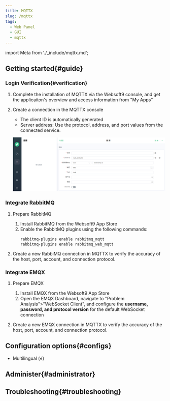 ```yaml
---
title: MQTTX
slug: /mqttx
tags:
  - Web Panel 
  - GUI
  - mqttx
---
```


import Meta from './_include/mqttx.md';

<Meta name="meta" />

## Getting started{#guide}

### Login Verification{#verification}

1. Complete the installation of MQTTX via the Websoft9 console,  and get the applicaiton's overview and access information from "My Apps"  

2. Create a connection in the MQTTX console

   - The client ID is automatically generated 
   - Server address: Use the protocol, address, and port values from the connected service.

   ![](./assets/mqttx-connection-websoft9.png)

### Integrate RabbitMQ 

1. Prepare RabbitMQ 

   1. Install RabbitMQ from the Websoft9 App Store 
   2. Enable the RabbitMQ plugins using the following commands: 
      ``` 
      rabbitmq-plugins enable rabbitmq_mqtt 
      rabbitmq-plugins enable rabbitmq_web_mqtt  
      ``` 
2. Create a new RabbiMQ connection in MQTTX to verify the accuracy of the host, port, account, and connection protocol.

### Integrate EMQX 

1. Prepare EMQX 

   1. Install EMQX from the Websoft9 App Store 
   2. Open the EMQX Dashboard, navigate to "Problem Analysis">"WebSocket Client", and configure the **username, password, and protocol version**  for the default WebSocket connection

2. Create a new EMQX connection in MQTTX to verify the accuracy of the host, port, account, and connection protocol.

## Configuration options{#configs}

- Multilingual (√)

## Administer{#administrator}

## Troubleshooting{#troubleshooting}
